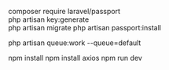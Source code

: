 composer require laravel/passport  
php artisan key:generate  
php artisan migrate
php artisan passport:install 

php artisan queue:work --queue=default


npm install
npm install axios
npm run dev